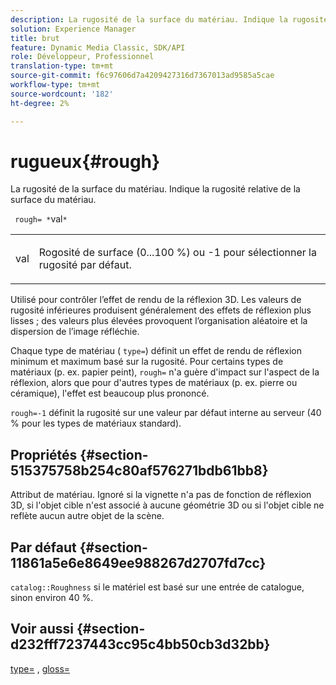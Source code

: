 ```yaml
---
description: La rugosité de la surface du matériau. Indique la rugosité relative de la surface du matériau.
solution: Experience Manager
title: brut
feature: Dynamic Media Classic, SDK/API
role: Développeur, Professionnel
translation-type: tm+mt
source-git-commit: f6c97606d7a4209427316d7367013ad9585a5cae
workflow-type: tm+mt
source-wordcount: '182'
ht-degree: 2%

---
```



# rugueux{#rough}

La rugosité de la surface du matériau. Indique la rugosité relative de la surface du matériau.

` rough= *`val`*`

<table id="simpletable_432E33EC87144AC7A2A8D9406F862708"> 
 <tr class="strow"> 
  <td class="stentry"> <p> <span class="varname"> val  </span> </p> </td> 
  <td class="stentry"> <p>Rogosité de surface (0...100 %) ou -1 pour sélectionner la rugosité par défaut. </p> </td> 
 </tr> 
</table>

Utilisé pour contrôler l’effet de rendu de la réflexion 3D. Les valeurs de rugosité inférieures produisent généralement des effets de réflexion plus lisses ; des valeurs plus élevées provoquent l’organisation aléatoire et la dispersion de l’image réfléchie.

Chaque type de matériau ( `type=`) définit un effet de rendu de réflexion minimum et maximum basé sur la rugosité. Pour certains types de matériaux (p. ex. papier peint), `rough=` n&#39;a guère d&#39;impact sur l&#39;aspect de la réflexion, alors que pour d&#39;autres types de matériaux (p. ex. pierre ou céramique), l&#39;effet est beaucoup plus prononcé.

`rough=-1` définit la rugosité sur une valeur par défaut interne au serveur (40 % pour les types de matériaux standard).

## Propriétés {#section-515375758b254c80af576271bdb61bb8}

Attribut de matériau. Ignoré si la vignette n&#39;a pas de fonction de réflexion 3D, si l&#39;objet cible n&#39;est associé à aucune géométrie 3D ou si l&#39;objet cible ne reflète aucun autre objet de la scène.

## Par défaut {#section-11861a5e6e8649ee988267d2707fd7cc}

`catalog::Roughness` si le matériel est basé sur une entrée de catalogue, sinon environ 40 %.

## Voir aussi {#section-d232fff7237443cc95c4bb50cb3d32bb}

[type=](../../../../../ir-api/http-protocol/image-rendering-api-ref/c-ir-http-protocol-ref/c-ir-http-protocol-command-reference/r-ir-http-type.md#reference-128c7de89e2d46838019b560f3f84a35) ,  [gloss=](../../../../../ir-api/http-protocol/image-rendering-api-ref/c-ir-http-protocol-ref/c-ir-http-protocol-command-reference/r-ir-http-gloss.md#reference-325aef2ee51e4e1584a06047427340ca)
